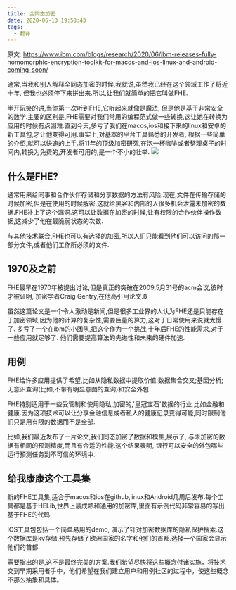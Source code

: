 ```yaml
---
title: 全同态加密
date: 2020-06-13 19:58:43
tags:
  - 翻译
---
```

原文: https://www.ibm.com/blogs/research/2020/06/ibm-releases-fully-homomorphic-encryption-toolkit-for-macos-and-ios-linux-and-android-coming-soon/

通常,当我和别人解释全同态加密的时候,我就说,虽然我已经在这个领域工作了将近十年, 但我也必须停下来拼出来.所以,让我们就简单的把它叫做FHE.

半开玩笑的讲,当你第一次听到FHE,它听起来就像是魔法, 但是他是基于非常安全的数学.主要的区别是,FHE需要对我们常用的编程范式做一些转换,这让她在转换为应用的时候有点困难.直到今天,多亏了我们在macos,ios和接下来的linux和安卓的新工具包,才让他变得可用.事实上,对基本的平台工具熟悉的开发者, 根据一些简单的介绍,就可以快速的上手.将11年的顶级加密研究,在泡一杯咖啡或者整理桌子的时间内,转换为免费的,开发者可用的,是一个不小的壮举.
![](https://www.ibm.com/blogs/research/wp-content/uploads/2020/06/FHE.png)

<!-- more -->

## 什么是FHE?
通常用来给同事和合作伙伴存储和分享数据的方法有风险.现在,文件在传输存储的时候加密,但是在使用的时候解密.这就给黑客和内部的人很多机会泄露未加密的数据.FHE补上了这个漏洞.这可以让数据在加密的时候,让有权限的合作伙伴操作数据,这减少了他在最脆弱状态的次数.

与其他技术联合,FHE也可以有选择的加密,所以人们只能看到他们可以访问的那一部分文件,或者他们工作所必须的文件.

## 1970及之前

FHE最早在1970年被提出讨论,但是真正的突破在2009,5月31号的acm会议,彼时才被证明, 加密学者Craig Gentry,在他高引用论文.ß

虽然这篇论文是一个令人激动是新闻,但是很多工业界的人认为FHE还是只能存在于加密领域,因为他的计算的复杂性,需要巨量的算力,这对于日常使用来说就太慢了.
多亏了一个在ibm的小团队,把这个作为一个挑战,十年后FHE的性能需求,对于一些应用就足够了. 他们需要提高算法的先进性和未来的硬件加速.

## 用例

FHE给许多应用提供了希望,比如从隐私数据中提取价值;数据集合交叉;基因分析;无意识查询(比如,不带有明显意图的查询)和安全外包.

FHE特别适用于一些受管制和使用隐私,加密的,'皇冠宝石'数据的行业.比如金融和健康.因为这项技术可以让分享金融信息或者私人的健康记录变得可能,同时限制他们只是用有限的数据而不是全部.

比如,我们最近发布了一片论文,我们同态加密了数据和模型,展示了, 与未加密的数据有相同的预测精度,而且有合适的性能.这个结果表明, 银行可以安全的外包哪些运行预测任务到不可信的环境中.


## 给我康康这个工具集
新的FHE工具集,适合于macos和ios在github,linux和Android几周后发布.每个工具都是基于HELib,世界上最成熟和通用的加密库,里面有示例代码非常容易的写出基于FHE的代码.

IOS工具包包括一个简单易用的demo, 演示了针对加密数据库的隐私保护搜索.这个数据库是kv存储,预先存储了欧洲国家的名字和他们的首都.选择一个国家会显示他们的首都.

需要指出的是,这不是最终完美的方案.我们希望尽快将这些概念付诸实施，将技术交到早期采用者手中，他们希望在我们建立用户和用例社区的过程中，使这些概念不那么抽象和具体。






